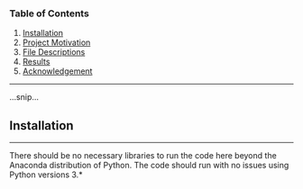 ### Table of Contents
1. [Installation](#Installation)
2. [Project Motivation](#motivation)
3. [File Descriptions](#descriptions)
4. [Results](#results)
5. [Acknowledgement](#acknowledgement)
---
...snip...    
<a name="installation"/>
## Installation
---
There should be no necessary libraries to run the code here beyond the Anaconda distribution of Python. The code should run with no issues using Python versions 3.*
